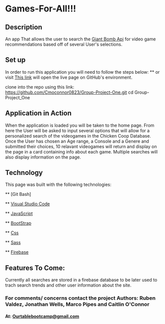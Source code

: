 # Games-For-All!!!

## Description
An app That allows the user to search the [Giant Bomb Api](https://www.giantbomb.com/api/) for video game recommendations based off of several User's selections.

## Set up
In order to run this application you will need to follow the steps below: ** or visit [This link](https://cmoconnor0823.github.io/Games-For-All/ "https://cmoconnor0823.github.io/Games-For-All/") will open the live page on GitHub's environment.

clone into the repo using this link: https://github.com/Cmoconnor0823/Group-Project-One.git
cd Group-Project_One


## Application in Action
When the application is loaded you will be taken to the home page. From here the User will be asked to input several options that will allow for a personalized search of the videogames in the Chicken Coop Database. Once the User has chosen an Age range, a  Console and a Genere and submitted their choices, 10 relavant videogames will return and display on the page in a card containing info about each game. Multiple searches will also display information on the page.

## Technology
This page was built with the following technologies:

** [Git Bash]

** [Visual Studio Code](https://code.visualstudio.com/)

** [JavaScript](https://developer.mozilla.org/en-US/docs/Web/JavaScript)

** [BootStrap](https://getbootstrap.com/)

** [Css](https://developer.mozilla.org/en-US/docs/Web/CSS#targetText=Cascading%20Style%20Sheets%20(CSS)%20is,speech%2C%20or%20on%20other%20media.)

** [Sass](https://sass-lang.com/)

** [Firebase](https://firebase.google.com/)

## Features To Come:

Currently all searches are stored in a firebase database to be later used to trach search trends and other user information about the site.

### For comments/ concerns contact the project Authors: Ruben Valdez, Jonathan Wells, Marco Pipes and Caitlin O'Connor
#### At: Ourtablebootcamp@gmail.com
